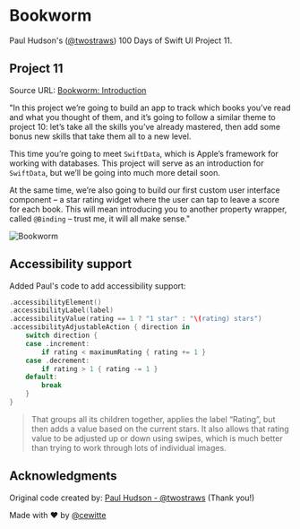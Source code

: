 # Bookworm

Paul Hudson's ([@twostraws](https://x.com/twostraws)) 100 Days of Swift UI Project 11.

## Project 11

Source URL: [Bookworm: Introduction](https://www.hackingwithswift.com/books/ios-swiftui/bookworm-introduction)

"In this project we’re going to build an app to track which books you’ve read and what you thought of them, and it’s going to follow a similar theme to project 10: let’s take all the skills you’ve already mastered, then add some bonus new skills that take them all to a new level.

This time you’re going to meet `SwiftData`, which is Apple’s framework for working with databases. This project will serve as an introduction for `SwiftData`, but we’ll be going into much more detail soon.

At the same time, we’re also going to build our first custom user interface component – a star rating widget where the user can tap to leave a score for each book. This will mean introducing you to another property wrapper, called `@Binding` – trust me, it will all make sense."

![Bookworm](/images/Bookworm_animation.gif)

## Accessibility support

Added Paul's code to add accessibility support:

```swift
.accessibilityElement()
.accessibilityLabel(label)
.accessibilityValue(rating == 1 ? "1 star" : "\(rating) stars")
.accessibilityAdjustableAction { direction in
    switch direction {
    case .increment:
        if rating < maximumRating { rating += 1 }
    case .decrement:
        if rating > 1 { rating -= 1 }
    default:
        break
    }
}
```

>That groups all its children together, applies the label “Rating”, but then adds a value based on the current stars. It also allows that rating value to be adjusted up or down using swipes, which is much better than trying to work through lots of individual images.

## Acknowledgments

Original code created by: [Paul Hudson - @twostraws](https://x.com/twostraws) (Thank you!)

Made with :heart: by [@cewitte](https://x.com/cewitte)